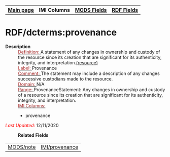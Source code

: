 <!DOCTYPE html>
<html>

<body>
<table style="width:100%">
  <tr>
    <th><a href="index.md">Main page</a></th>
	<th>IMI Columns</th>
    <th><a href="MODS.md">MODS Fields</a></th>
    <th><a href="#">RDF Fields</a></th>
  </tr>
</table>



<h1>RDF/dcterms:provenance</h1>
<dl>
  <dt><b>Description</b></dt>
  <dd><ins><font color="brown">Definition: </font></ins>A statement of any changes in ownership and custody of the resource since its creation that are significant for its authenticity, integrity, and interpretation.<a href="http://purl.org/dc/terms/provenance">(resource)</a></dd>
  <dd><ins><font color="brown">Label: </font></ins> Provenance</dd>
  <dd><ins><font color="brown">Comment: </font></ins> The statement may include a description of any changes successive custodians made to the resource.</dd>
  <dd><ins><font color="brown">Domain: </font></ins> N/A</dd>
  <dd><ins><font color="brown">Range: </font></ins> ProvenanceStatement: Any changes in ownership and custody of a resource since its creation that are significant for its authenticity, integrity, and interpretation.</dd>
  <dd><ins><font color="brown">IMI Columns: </font></ins>
	<ul>
		<li>provenance</li>
		</ul>
	</dd>
	<p><font color="red"><i>Last Updated: </i></font>12/11/2020</p>
</dl>
<dl>
	<dd><b>Related Fields</b></dd>
		<table>
			<td><a href="mods.note.md">MODS/note</a></td>
			<td><a href="provenance.md">IMI/provenance</a></td>
		</table>
</dl>
</body>
</html>